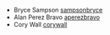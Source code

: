* Bryce Sampson [sampsonbryce](https://github.com/sampsonbryce)
* Alan Perez Bravo [aperezbravo](https://github.com/aperezbravo)
* Cory Wall [corywall](https://github.com/corywall1995)
